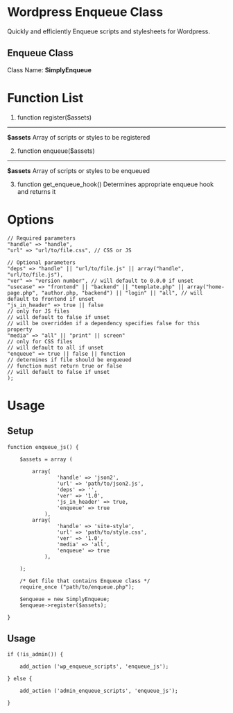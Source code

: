 Wordpress Enqueue Class
==============
Quickly and efficiently Enqueue scripts and stylesheets for Wordpress.



Enqueue Class
-------------
Class Name: **SimplyEnqueue**

**Function List**
==============
1. function register($assets)
-------------

**$assets**
Array of scripts or styles to be registered

2. function enqueue($assets)
-------------

**$assets**
Array of scripts or styles to be enqueued

3. function get_enqueue_hook()
Determines appropriate enqueue hook and returns it

Options
==========

	// Required parameters
	"handle" => "handle",
	"url" => "url/to/file.css", // CSS or JS
	
	// Optional parameters
	"deps" => "handle" || "url/to/file.js" || array("handle", "url/to/file.js"),
	"ver" => "version number", // will default to 0.0.0 if unset
	"usecase" => "frontend" || "backend" || "template.php" || array("home-page.php", "author.php, "backend") || "login" || "all", // will default to frontend if unset
	"js_in_header" => true || false
	// only for JS files
	// will default to false if unset
	// will be overridden if a dependency specifies false for this property
	"media" => "all" || "print" || screen"
	// only for CSS files
	// will default to all if unset
	"enqueue" => true || false || function
	// determines if file should be enqueued
	// function must return true or false
	// will default to false if unset
	);

Usage
==========

Setup
-----

	function enqueue_js() {

		$assets = array (
		
			array(
					'handle' => 'json2',
					'url' => 'path/to/json2.js',
					'deps' => '',
					'ver' => '1.0',
					'js_in_header' => true,
					'enqueue' => true
				),
			array(
					'handle' => 'site-style',
					'url' => 'path/to/style.css',
					'ver' => '1.0',
					'media' => 'all',
					'enqueue' => true
				),

		);
		
		/* Get file that contains Enqueue class */
		require_once ("path/to/enqueue.php");
		
		$enqueue = new SimplyEnqueue;
		$enqueue->register($assets);

	}

Usage
-----

	if (!is_admin()) {

		add_action ('wp_enqueue_scripts', 'enqueue_js');

	} else {

		add_action ('admin_enqueue_scripts', 'enqueue_js');
		
	}
